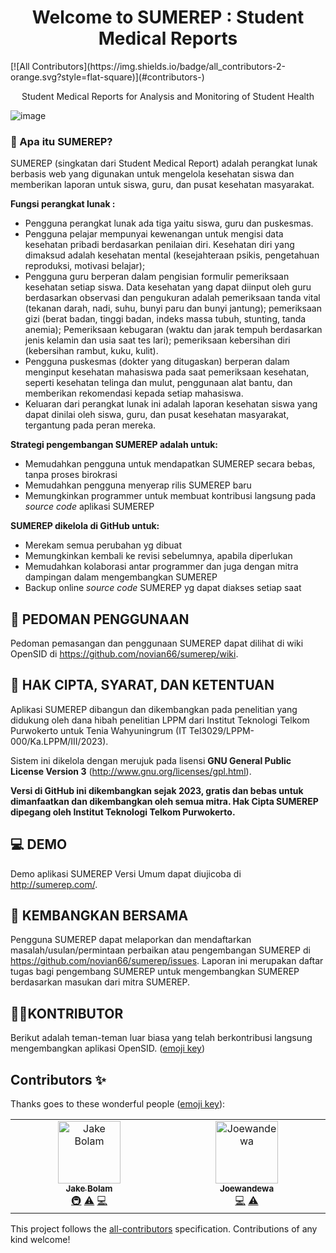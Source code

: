 <h1 align="center">Welcome to SUMEREP : Student Medical Reports</h1>
<!-- ALL-CONTRIBUTORS-BADGE:START - Do not remove or modify this section -->
[![All Contributors](https://img.shields.io/badge/all_contributors-2-orange.svg?style=flat-square)](#contributors-)
<!-- ALL-CONTRIBUTORS-BADGE:END -->
<p align="center">Student Medical Reports for Analysis and Monitoring of Student Health</p>

![image](https://github.com/novian66/sumerep/assets/10648886/d1432c83-a079-48d5-b1d7-1aad317ba3e0)

### 🤔 Apa itu SUMEREP?

SUMEREP (singkatan dari Student Medical Report) adalah perangkat lunak berbasis web yang digunakan untuk mengelola kesehatan siswa dan memberikan laporan untuk siswa, guru, dan pusat kesehatan masyarakat.


**Fungsi perangkat lunak :**
- Pengguna perangkat lunak ada tiga yaitu siswa, guru dan puskesmas.
- Pengguna pelajar mempunyai kewenangan untuk mengisi data kesehatan pribadi berdasarkan penilaian diri. Kesehatan diri yang dimaksud adalah kesehatan mental (kesejahteraan psikis, pengetahuan reproduksi, motivasi belajar);
- Pengguna guru berperan dalam pengisian formulir pemeriksaan kesehatan setiap siswa. Data kesehatan yang dapat diinput oleh guru berdasarkan observasi dan pengukuran adalah pemeriksaan tanda vital (tekanan darah, nadi, suhu, bunyi paru dan bunyi jantung); pemeriksaan gizi (berat badan, tinggi badan, indeks massa tubuh, stunting, tanda anemia); Pemeriksaan kebugaran (waktu dan jarak tempuh berdasarkan jenis kelamin dan usia saat tes lari); pemeriksaan kebersihan diri (kebersihan rambut, kuku, kulit).
- Pengguna puskesmas (dokter yang ditugaskan) berperan dalam menginput kesehatan mahasiswa pada saat pemeriksaan kesehatan, seperti kesehatan telinga dan mulut, penggunaan alat bantu, dan memberikan rekomendasi kepada setiap mahasiswa.
- Keluaran dari perangkat lunak ini adalah laporan kesehatan siswa yang dapat dinilai oleh siswa, guru, dan pusat kesehatan masyarakat, tergantung pada peran mereka.


**Strategi pengembangan SUMEREP adalah untuk:**
- Memudahkan pengguna untuk mendapatkan SUMEREP secara bebas, tanpa proses birokrasi
- Memudahkan pengguna menyerap rilis SUMEREP baru
- Memungkinkan programmer untuk membuat kontribusi langsung pada _source code_ aplikasi SUMEREP


**SUMEREP dikelola di GitHub untuk:**
- Merekam semua perubahan yg dibuat
- Memungkinkan kembali ke revisi sebelumnya, apabila diperlukan
- Memudahkan kolaborasi antar programmer dan juga dengan mitra dampingan dalam mengembangkan SUMEREP
- Backup online _source code_ SUMEREP yg dapat diakses setiap saat

## 📃 PEDOMAN PENGGUNAAN

Pedoman pemasangan dan penggunaan SUMEREP dapat dilihat di wiki OpenSID di https://github.com/novian66/sumerep/wiki.

## 📑 HAK CIPTA, SYARAT, DAN KETENTUAN

Aplikasi SUMEREP dibangun dan dikembangkan pada penelitian yang didukung oleh dana hibah penelitian LPPM dari Institut Teknologi Telkom Purwokerto untuk Tenia Wahyuningrum (IT Tel3029/LPPM-000/Ka.LPPM/III/2023).

Sistem ini dikelola dengan merujuk pada lisensi **GNU General Public License Version 3** (http://www.gnu.org/licenses/gpl.html).

**Versi di GitHub ini dikembangkan sejak 2023, gratis dan bebas untuk dimanfaatkan dan dikembangkan oleh semua mitra. Hak Cipta SUMEREP dipegang oleh Institut Teknologi Telkom Purwokerto.**

## 💻 DEMO

Demo aplikasi SUMEREP Versi Umum dapat diujicoba di http://sumerep.com/. 



## 🤝 KEMBANGKAN BERSAMA

Pengguna SUMEREP dapat melaporkan dan mendaftarkan masalah/usulan/permintaan perbaikan atau pengembangan SUMEREP di https://github.com/novian66/sumerep/issues. Laporan ini merupakan daftar tugas bagi pengembang SUMEREP untuk mengembangkan SUMEREP berdasarkan masukan dari mitra SUMEREP.


## 👨‍💻KONTRIBUTOR

Berikut adalah teman-teman luar biasa yang telah berkontribusi langsung mengembangkan aplikasi OpenSID. ([emoji key](https://github.com/kentcdodds/all-contributors#emoji-key))


## Contributors ✨

Thanks goes to these wonderful people ([emoji key](https://allcontributors.org/docs/en/emoji-key)):

<!-- ALL-CONTRIBUTORS-LIST:START - Do not remove or modify this section -->
<!-- prettier-ignore-start -->
<!-- markdownlint-disable -->
<table>
  <tbody>
    <tr>
      <td align="center" valign="top" width="14.28%"><a href="https://jakebolam.com"><img src="https://avatars.githubusercontent.com/u/3534236?v=4?s=100" width="100px;" alt="Jake Bolam"/><br /><sub><b>Jake Bolam</b></sub></a><br /><a href="#infra-jakebolam" title="Infrastructure (Hosting, Build-Tools, etc)">🚇</a> <a href="https://github.com/novian66/sumerep/commits?author=jakebolam" title="Tests">⚠️</a> <a href="https://github.com/novian66/sumerep/commits?author=jakebolam" title="Code">💻</a></td>
      <td align="center" valign="top" width="14.28%"><a href="https://github.com/Joewandewa"><img src="https://avatars.githubusercontent.com/u/142872913?v=4?s=100" width="100px;" alt="Joewandewa"/><br /><sub><b>Joewandewa</b></sub></a><br /><a href="https://github.com/novian66/sumerep/commits?author=Joewandewa" title="Code">💻</a> <a href="https://github.com/novian66/sumerep/commits?author=Joewandewa" title="Tests">⚠️</a></td>
    </tr>
  </tbody>
</table>

<!-- markdownlint-restore -->
<!-- prettier-ignore-end -->

<!-- ALL-CONTRIBUTORS-LIST:END -->

This project follows the [all-contributors](https://github.com/all-contributors/all-contributors) specification. Contributions of any kind welcome!